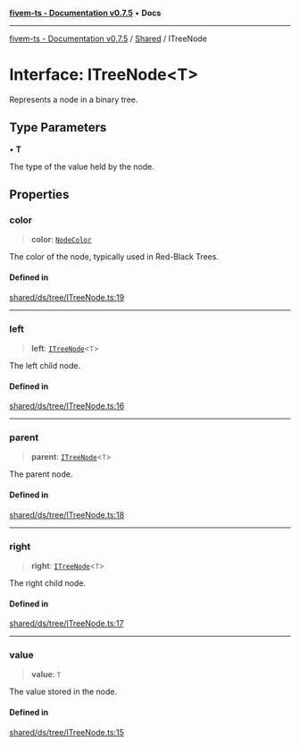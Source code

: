 [**fivem-ts - Documentation v0.7.5**](../../../README.md) • **Docs**

***

[fivem-ts - Documentation v0.7.5](../../../README.md) / [Shared](../README.md) / ITreeNode

# Interface: ITreeNode\<T\>

Represents a node in a binary tree.

## Type Parameters

• **T**

The type of the value held by the node.

## Properties

### color

> **color**: [`NodeColor`](../enumerations/NodeColor.md)

The color of the node, typically used in Red-Black Trees.

#### Defined in

[shared/ds/tree/ITreeNode.ts:19](https://github.com/Purpose-Dev/fivem-ts/blob/main/src/shared/ds/tree/ITreeNode.ts#L19)

***

### left

> **left**: [`ITreeNode`](ITreeNode.md)\<`T`\>

The left child node.

#### Defined in

[shared/ds/tree/ITreeNode.ts:16](https://github.com/Purpose-Dev/fivem-ts/blob/main/src/shared/ds/tree/ITreeNode.ts#L16)

***

### parent

> **parent**: [`ITreeNode`](ITreeNode.md)\<`T`\>

The parent node.

#### Defined in

[shared/ds/tree/ITreeNode.ts:18](https://github.com/Purpose-Dev/fivem-ts/blob/main/src/shared/ds/tree/ITreeNode.ts#L18)

***

### right

> **right**: [`ITreeNode`](ITreeNode.md)\<`T`\>

The right child node.

#### Defined in

[shared/ds/tree/ITreeNode.ts:17](https://github.com/Purpose-Dev/fivem-ts/blob/main/src/shared/ds/tree/ITreeNode.ts#L17)

***

### value

> **value**: `T`

The value stored in the node.

#### Defined in

[shared/ds/tree/ITreeNode.ts:15](https://github.com/Purpose-Dev/fivem-ts/blob/main/src/shared/ds/tree/ITreeNode.ts#L15)
